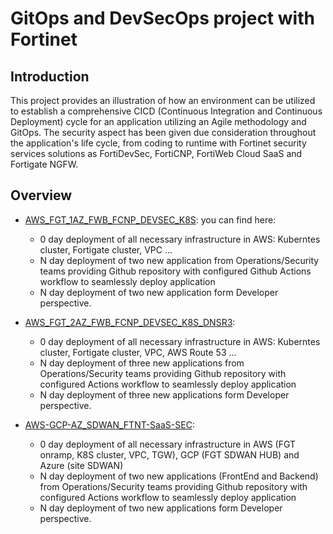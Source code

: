 # GitOps and DevSecOps project with Fortinet
## Introduction
This project provides an illustration of how an environment can be utilized to establish a comprehensive CICD (Continuous Integration and Continuous Deployment) cycle for an application utilizing an Agile methodology and GitOps. The security aspect has been given due consideration throughout the application's life cycle, from coding to runtime with Fortinet security services solutions as FortiDevSec, FortiCNP, FortiWeb Cloud SaaS and Fortigate NGFW. 

## Overview

- [AWS_FGT_1AZ_FWB_FCNP_DEVSEC_K8S](./AWS_FGT_1AZ_FWB_FCNP_DEVSEC_K8S): you can find here:
  * 0 day deployment of all necessary infrastructure in AWS: Kuberntes cluster, Fortigate cluster, VPC ...
  * N day deployment of two new application from Operations/Security teams providing Github repository with configured Github Actions workflow to seamlessly deploy application
  * N day deployment of two new application form Developer perspective.  

- [AWS_FGT_2AZ_FWB_FCNP_DEVSEC_K8S_DNSR3](./AWS_FGT_2AZ_FWB_FCNP_DEVSEC_K8S_DNSR3): 
  * 0 day deployment of all necessary infrastructure in AWS: Kuberntes cluster, Fortigate cluster, VPC, AWS Route 53 ...
  * N day deployment of three new applications from Operations/Security teams providing Github repository with configured Actions workflow to seamlessly deploy application
  * N day deployment of three new applications form Developer perspective.  

- [AWS-GCP-AZ_SDWAN_FTNT-SaaS-SEC](./AWS-GCP-AZ_SDWAN_FTNT-SaaS-SEC): 
  * 0 day deployment of all necessary infrastructure in AWS (FGT onramp, K8S cluster, VPC, TGW), GCP (FGT SDWAN HUB) and Azure (site SDWAN)
  * N day deployment of two new applications (FrontEnd and Backend) from Operations/Security teams providing Github repository with configured Actions workflow to seamlessly deploy application
  * N day deployment of two new applications form Developer perspective.  
